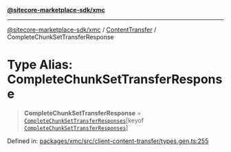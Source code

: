 [**@sitecore-marketplace-sdk/xmc**](../../../../README.md)

***

[@sitecore-marketplace-sdk/xmc](../../../../README.md) / [ContentTransfer](../README.md) / CompleteChunkSetTransferResponse

# Type Alias: CompleteChunkSetTransferResponse

> **CompleteChunkSetTransferResponse** = [`CompleteChunkSetTransferResponses`](CompleteChunkSetTransferResponses.md)\[keyof [`CompleteChunkSetTransferResponses`](CompleteChunkSetTransferResponses.md)\]

Defined in: [packages/xmc/src/client-content-transfer/types.gen.ts:255](https://github.com/Sitecore/marketplace-sdk/blob/e3ec55ede335ad59ac5875d32f0d68c50e7bc899/packages/xmc/src/client-content-transfer/types.gen.ts#L255)
